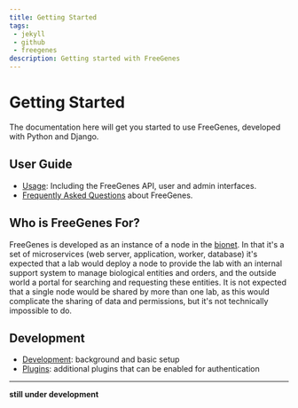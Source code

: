 ```yaml
---
title: Getting Started
tags: 
 - jekyll
 - github
 - freegenes
description: Getting started with FreeGenes
---
```


# Getting Started

The documentation here will get you started to use FreeGenes, developed
with Python and Django.


## User Guide

 - [Usage](usage/): Including the FreeGenes API, user and admin interfaces.
 - [Frequently Asked Questions](faq/) about FreeGenes.

## Who is FreeGenes For?

FreeGenes is developed as an instance of a node in the [bionet](https://biobricks.org/bionet/). 
In that it's a set of microservices (web server, application, worker, database) it's expected
that a lab would deploy a node to provide the lab with an internal support system
to manage biological entities and orders, and the outside world a portal for
searching and requesting these entities. It is not expected that a single node
would be shared by more than one lab, as this would complicate the sharing of
data and permissions, but it's not technically impossible to do.

## Development

 - [Development](development/): background and basic setup
 - [Plugins](plugins/): additional plugins that can be enabled for authentication



<hr>

**still under development**

